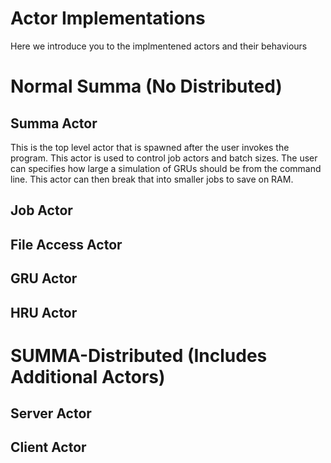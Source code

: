 # Actor Implementations
Here we introduce you to the implmentened actors and their behaviours


# Normal Summa (No Distributed)

## Summa Actor
This is the top level actor that is spawned after the user invokes the program.
This actor is used to control job actors and batch sizes. The user can specifies how large a simulation of GRUs should be from the command line. This actor can then break that into smaller jobs to save on RAM.

## Job Actor

## File Access Actor

## GRU Actor

## HRU Actor




# SUMMA-Distributed (Includes Additional Actors)


## Server Actor

## Client Actor